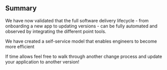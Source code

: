 ## Summary

We have now validated that the full software delivery lifecycle - from onboarding a new app to updating versions - can be fully automated and observed by integrating the different point tools.

We have created a self-service model that enables engineers to become more efficient

If time allows feel free to walk through another change process and update your application to another version!